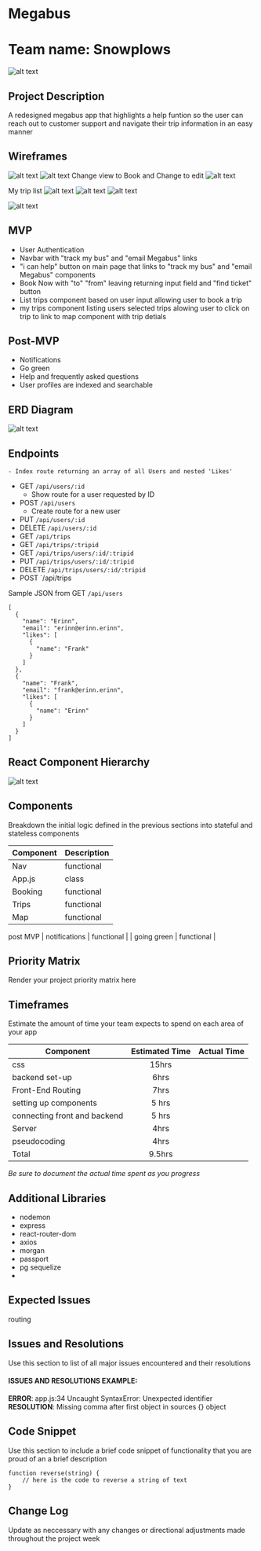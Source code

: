 # Megabus

# Team name:  Snowplows
![alt text](https://image.shutterstock.com/image-vector/snowman-hat-scarf-isolated-on-260nw-1193297350.jpg)


## Project Description

A redesigned megabus app that highlights a help funtion so the user can reach out to customer support and navigate their trip information in an easy manner  

## Wireframes

![alt text](https://res.cloudinary.com/rachelml/image/upload/v1581704012/Screen_Shot_2020-02-14_at_1.12.22_PM_xchmfj.png)
![alt text](https://res.cloudinary.com/rachelml/image/upload/v1581704018/Screen_Shot_2020-02-14_at_1.12.09_PM_v7brrh.png)
Change view to Book and Change to edit 
![alt text](https://res.cloudinary.com/rachelml/image/upload/v1581704292/Screen_Shot_2020-02-14_at_1.17.58_PM_lm3zcm.png)


My trip list 
![alt text](https://res.cloudinary.com/rachelml/image/upload/v1581704422/Screen_Shot_2020-02-14_at_1.20.07_PM_il7jr9.png)
![alt text](https://res.cloudinary.com/rachelml/image/upload/v1581704675/Screen_Shot_2020-02-14_at_1.24.16_PM_u9klh9.png)
![alt text](https://res.cloudinary.com/rachelml/image/upload/v1581704753/Screen_Shot_2020-02-14_at_1.25.36_PM_vx86e9.png)

![alt text](https://res.cloudinary.com/rachelml/image/upload/v1581705452/Screen_Shot_2020-02-14_at_1.37.02_PM_dvagex.png)






## MVP
- User Authentication
- Navbar with "track my bus" and "email Megabus" links
- "i can help" button on main page that links to "track my bus" and "email Megabus" components 
- Book Now with "to" "from" leaving returning input field and "find ticket" button 
- List trips component based on user input allowing user to book a trip 
- my trips component listing users selected trips alowing user to click on trip to link to map component with trip detials 


## Post-MVP
- Notifications 
- Go green 
- Help and frequently asked questions 
- User profiles are indexed and searchable


## ERD Diagram
![alt text](https://res.cloudinary.com/rachelml/image/upload/v1581706850/Screen_Shot_2020-02-14_at_2.00.29_PM_czjnkv.png)



## Endpoints

	- Index route returning an array of all Users and nested 'Likes'
- GET `/api/users/:id`
	- Show route for a user requested by ID
- POST `/api/users`
	- Create route for a new user
- PUT `/api/users/:id`
- DELETE `/api/users/:id`
- GET `/api/trips`
- GET `/api/trips/:tripid`
- GET `/api/trips/users/:id/:tripid`
- PUT `/api/trips/users/:id/:tripid`
- DELETE `/api/trips/users/:id/:tripid`
- POST `/api/trips

Sample JSON from GET `/api/users`

  ```
  [
    {
      "name": "Erinn",
      "email": "erinn@erinn.erinn",
      "likes": [
        {
          "name": "Frank"
        }
      ]
    },
    {
      "name": "Frank",
      "email": "frank@erinn.erinn",
      "likes": [
        {
          "name": "Erinn"
        }
      ]
    }
  ]
  ```


## React Component Hierarchy

![alt text](https://res.cloudinary.com/rachelml/image/upload/v1581707503/IMG_9975_armcfa.jpg)


## Components

Breakdown the initial logic defined in the previous sections into stateful and stateless components

| Component | Description | 
| --- | :--- |
| Nav |functional |
| App.js  | class | 
| Booking | functional  |
| Trips | functional |
| Map   | functional |

post MVP
| notifications   | functional |
| going green   | functional |




## Priority Matrix

Render your project priority matrix here

## Timeframes

Estimate the amount of time your team expects to spend on each area of your app

| Component | Estimated Time | Actual Time |
| --- | :---: | :---: |
| css| 15hrs |  |
| backend set-up | 6hrs |  |
| Front-End Routing | 7hrs |  |
| setting up components | 5 hrs |  |
| connecting front and backend | 5 hrs |  |
| Server | 4hrs |  |
| pseudocoding | 4hrs |  |
| Total | 9.5hrs |  |

_Be sure to document the actual time spent as you progress_

## Additional Libraries
- nodemon
- express
- react-router-dom
- axios 
- morgan
- passport 
- pg sequelize
- 

## Expected Issues
routing

## Issues and Resolutions
 Use this section to list of all major issues encountered and their resolutions

#### ISSUES AND RESOLUTIONS EXAMPLE:
**ERROR**: app.js:34 Uncaught SyntaxError: Unexpected identifier                                
**RESOLUTION**: Missing comma after first object in sources {} object

## Code Snippet

Use this section to include a brief code snippet of functionality that you are proud of an a brief description  

```
function reverse(string) {
	// here is the code to reverse a string of text
}
```

## Change Log

Update as neccessary with any changes or directional adjustments made throughout the project week
